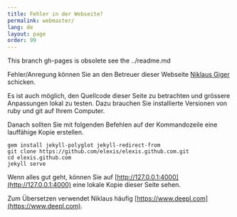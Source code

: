 ```yaml
---
title: Fehler in der Webseite?
permalink: webmaster/
lang: de
layout: page
order: 99
---
```


This branch gh-pages is obsolete see the ../readme.md

Fehler/Anregung können Sie an den Betreuer dieser Webseite [Niklaus Giger](mailto:niklaus.giger@member.fsf.org) schicken.


Es ist auch möglich, den Quellcode dieser Seite zu betrachten und grössere Anpassungen lokal zu testen. Dazu brauchen Sie installierte Versionen von ruby und git auf Ihrem Computer.

Danach sollten Sie mit folgenden Befehlen auf der Kommandozeile eine lauffähige Kopie erstellen.

```
gem install jekyll-polyglot jekyll-redirect-from
git clone https://github.com/elexis/elexis.github.com.git
cd elexis.github.com
jekyll serve
```
Wenn alles gut geht, können Sie auf [http://127.0.0.1:4000](http://127.0.0.1:4000) eine lokale Kopie dieser Seite sehen.

Zum Übersetzen verwendet Niklaus häufig [https://www.deepl.com](https://www.deepl.com).
